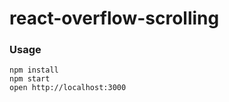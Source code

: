 react-overflow-scrolling
=====================

### Usage

```
npm install
npm start
open http://localhost:3000
```
